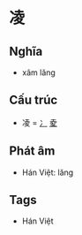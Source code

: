 # 凌

## Nghĩa

* xâm lăng

## Cấu trúc
* 凌 = [冫](冫.md) [夌](夌.md)

## Phát âm

* Hán Việt: lăng

## Tags
* Hán Việt

<script>window.HANZI_FIELD='凌';</script>
